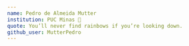 ```yaml
---
name: Pedro de Almeida Mutter
institution: PUC Minas 🚩
quote: You’ll never find rainbows if you’re looking down.
github_user: MutterPedro
---
```


